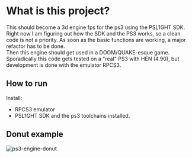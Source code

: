 # What is this project?
This should become a 3d engine fps for the ps3 using the PSL1GHT SDK.
Right now I am figuring out how the SDK and the PS3 works, so a clean code is not a priority.
As soon as the basic functions are working, a major refactor has to be done.  
Then this engine should get used in a DOOM/QUAKE-esque game.   
Sporadically this code gets tested on a "real" PS3 with HEN (4.90), but development is done with the emulator RPCS3. 
## How to run
Install:
 - RPCS3 emulator 
 - PSL1GHT SDK and the ps3 toolchains installed.
## Donut example  
![ps3-engine-donut](https://github.com/user-attachments/assets/fab774fc-8072-4d44-b6bd-1c565daeccda)
